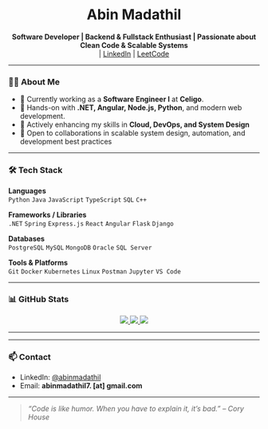 <h1 align="center">Abin Madathil</h1>
<p align="center">
  <strong>Software Developer | Backend & Fullstack Enthusiast | Passionate about Clean Code & Scalable Systems</strong><br>
  <a href="https://abinmadathil.com/" target="_blank"></a> |
  <a href="https://www.linkedin.com/in/abinmadathil/" target="_blank">LinkedIn</a> |
  <a href="https://leetcode.com/abin_madathil/" target="_blank">LeetCode</a>
</p>

---

### 🧑‍💻 About Me

- 💼 Currently working as a **Software Engineer I** at **Celigo**.
- 🚀 Hands-on with **.NET, Angular, Node.js, Python**, and modern web development.
- 🧠 Actively enhancing my skills in **Cloud, DevOps, and System Design**
- 🤝 Open to collaborations in scalable system design, automation, and development best practices

---

### 🛠️ Tech Stack

**Languages**  
`Python` `Java` `JavaScript` `TypeScript` `SQL` `C++`

**Frameworks / Libraries**  
`.NET` `Spring` `Express.js` `React` `Angular` `Flask` `Django`

**Databases**  
`PostgreSQL` `MySQL` `MongoDB` `Oracle` `SQL Server`

**Tools & Platforms**  
`Git` `Docker` `Kubernetes` `Linux` `Postman`  `Jupyter` `VS Code`

---

### 📊 GitHub Stats

<p align="center">
  <a href="https://abinmadathil.com/" target="_blank">
    <img src="https://img.shields.io/badge/Portfolio-000?style=for-the-badge&logo=About.me&logoColor=white" />
  </a>
  <a href="https://www.linkedin.com/in/abinmadathil/" target="_blank">
    <img src="https://img.shields.io/badge/LinkedIn-0A66C2?style=for-the-badge&logo=linkedin&logoColor=white" />
  </a>
  <a href="https://leetcode.com/abin_madathil/" target="_blank">
    <img src="https://img.shields.io/badge/LeetCode-FFA116?style=for-the-badge&logo=LeetCode&logoColor=black" />
  </a>
</p>

---

---

### 📫 Contact

- LinkedIn: [@abinmadathil](https://www.linkedin.com/in/abinmadathil/)
- Email: **abinmadathil7. [at] gmail.com**

---

> _“Code is like humor. When you have to explain it, it’s bad.” – Cory House_
